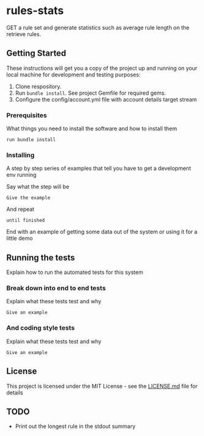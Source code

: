 # rules-stats

GET a rule set and generate statistics such as average rule length on the retrieve rules.

## Getting Started

These instructions will get you a copy of the project up and running on your local machine for development and testing purposes:

1. Clone respository.
2. Run `bundle install`. See project Gemfile for required gems.
3. Configure the config/account.yml file with account details target stream

### Prerequisites

What things you need to install the software and how to install them

```
run bundle install
```

### Installing

A step by step series of examples that tell you have to get a development env running

Say what the step will be

```
Give the example
```

And repeat

```
until finished
```

End with an example of getting some data out of the system or using it for a little demo

## Running the tests

Explain how to run the automated tests for this system

### Break down into end to end tests

Explain what these tests test and why

```
Give an example
```

### And coding style tests

Explain what these tests test and why

```
Give an example
```

## License

This project is licensed under the MIT License - see the [LICENSE.md](LICENSE.md) file for details

## TODO

- Print out the longest rule in the stdout summary
